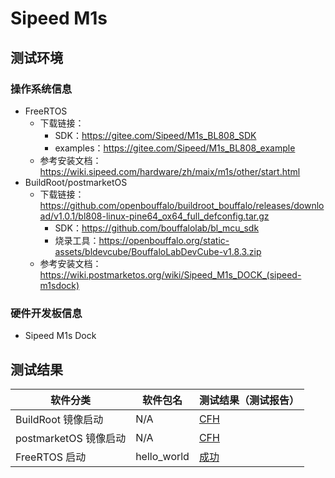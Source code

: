 # Sipeed M1s

## 测试环境

### 操作系统信息

- FreeRTOS
  - 下载链接：
    - SDK：https://gitee.com/Sipeed/M1s_BL808_SDK
    - examples：https://gitee.com/Sipeed/M1s_BL808_example
  - 参考安装文档：https://wiki.sipeed.com/hardware/zh/maix/m1s/other/start.html
- BuildRoot/postmarketOS
  - 下载链接：https://github.com/openbouffalo/buildroot_bouffalo/releases/download/v1.0.1/bl808-linux-pine64_ox64_full_defconfig.tar.gz
    - SDK：https://github.com/bouffalolab/bl_mcu_sdk
    - 烧录工具：https://openbouffalo.org/static-assets/bldevcube/BouffaloLabDevCube-v1.8.3.zip
  - 参考安装文档：https://wiki.postmarketos.org/wiki/Sipeed_M1s_DOCK_(sipeed-m1sdock)

### 硬件开发板信息

- Sipeed M1s Dock

## 测试结果

| 软件分类              | 软件包名    | 测试结果（测试报告） |
| --------------------- | ----------- | -------------------- |
| BuildRoot 镜像启动    | N/A         | [CFH][BuildRoot]     |
| postmarketOS 镜像启动 | N/A         | [CFH][pmOS]          |
| FreeRTOS 启动         | hello_world | [成功][BuildRoot]    |

[BuildRoot]: ./BuildRoot/README_zh.md
[pmOS]: ./pmOS/README_zh.md
[FreeRTOS]: ./FreeRTOS/README_zh.md
